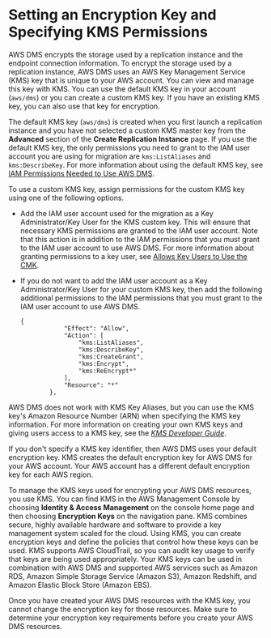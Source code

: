 # Setting an Encryption Key and Specifying KMS Permissions<a name="CHAP_Security.EncryptionKey"></a>

AWS DMS encrypts the storage used by a replication instance and the endpoint connection information\. To encrypt the storage used by a replication instance, AWS DMS uses an AWS Key Management Service \(KMS\) key that is unique to your AWS account\. You can view and manage this key with KMS\. You can use the default KMS key in your account \(`aws/dms`\) or you can create a custom KMS key\. If you have an existing KMS key, you can also use that key for encryption\. 

The default KMS key \(`aws/dms`\) is created when you first launch a replication instance and you have not selected a custom KMS master key from the **Advanced** section of the **Create Replication Instance** page\. If you use the default KMS key, the only permissions you need to grant to the IAM user account you are using for migration are `kms:ListAliases` and `kms:DescribeKey`\. For more information about using the default KMS key, see [IAM Permissions Needed to Use AWS DMS](CHAP_Security.IAMPermissions.md)\. 

To use a custom KMS key, assign permissions for the custom KMS key using one of the following options\.
+ Add the IAM user account used for the migration as a Key Administrator/Key User for the KMS custom key\. This will ensure that necessary KMS permissions are granted to the IAM user account\. Note that this action is in addition to the IAM permissions that you must grant to the IAM user account to use AWS DMS\. For more information about granting permissions to a key user, see [ Allows Key Users to Use the CMK](http://docs.aws.amazon.com/kms/latest/developerguide/key-policies.html#key-policy-default-allow-users)\.
+ If you do not want to add the IAM user account as a Key Administrator/Key User for your custom KMS key, then add the following additional permissions to the IAM permissions that you must grant to the IAM user account to use AWS DMS\. 

  ```
  {
              "Effect": "Allow",
              "Action": [
                  "kms:ListAliases",
                  "kms:DescribeKey",
                  "kms:CreateGrant",
                  "kms:Encrypt",
                  "kms:ReEncrypt*"
              ],
              "Resource": "*"
          },
  ```

AWS DMS does not work with KMS Key Aliases, but you can use the KMS key's Amazon Resource Number \(ARN\) when specifying the KMS key information\. For more information on creating your own KMS keys and giving users access to a KMS key, see the *[KMS Developer Guide](http://docs.aws.amazon.com/kms/latest/developerguide/create-keys.html)*\. 

If you don't specify a KMS key identifier, then AWS DMS uses your default encryption key\. KMS creates the default encryption key for AWS DMS for your AWS account\. Your AWS account has a different default encryption key for each AWS region\. 

To manage the KMS keys used for encrypting your AWS DMS resources, you use KMS\. You can find KMS in the AWS Management Console by choosing **Identity & Access Management** on the console home page and then choosing **Encryption Keys** on the navigation pane\. KMS combines secure, highly available hardware and software to provide a key management system scaled for the cloud\. Using KMS, you can create encryption keys and define the policies that control how these keys can be used\. KMS supports AWS CloudTrail, so you can audit key usage to verify that keys are being used appropriately\. Your KMS keys can be used in combination with AWS DMS and supported AWS services such as Amazon RDS, Amazon Simple Storage Service \(Amazon S3\), Amazon Redshift, and Amazon Elastic Block Store \(Amazon EBS\)\. 

Once you have created your AWS DMS resources with the KMS key, you cannot change the encryption key for those resources\. Make sure to determine your encryption key requirements before you create your AWS DMS resources\. 